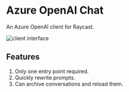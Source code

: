 # Azure OpenAI Chat

An Azure OpenAI client for Raycast.

![client interface](/metadata/openai-chat-1.png)

## Features

1. Only one entry point required.
2. Quickly rewrite prompts.
3. Can archive conversations and reload them.